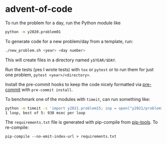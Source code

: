 # advent-of-code

To run the problem for a day, run the Python module like

```sh
python -m y2020.problem01
```

To generate code for a new problem/day from a template, run:

```sh
./new_problem.sh <year> <day number>
```

This will create files in a directory named `y$YEAR/$DAY`.

Run the tests (yes I wrote tests) with `tox` or `pytest` or to run them for just
one problem, `pytest <year>/<directory>`.

Install the pre-commit hooks to keep the code nicely formatted via
[pre-commit](https://pre-commit.com/) with `pre-commit install`.

To benchmark one of the modules with `timeit`, can run something like:

```sh
python -m timeit -s 'import y2021.problem15; inp = open("y2021/problem15/input").read(-1).strip()' 'y2021.problem15.part1(inp)'
1 loop, best of 5: 938 msec per loop
```

The `requirements.txt` file is generated with pip-compile from [pip-tools](https://pip-tools.readthedocs.io/en/latest/). To re-compile:

```
pip-compile --no-emit-index-url > requirements.txt
```
